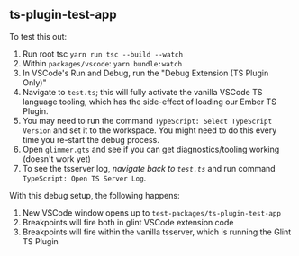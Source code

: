 ## ts-plugin-test-app

To test this out:

1. Run root tsc `yarn run tsc --build --watch`
2. Within `packages/vscode`: `yarn bundle:watch`
3. In VSCode's Run and Debug, run the "Debug Extension (TS Plugin Only)"
5. Navigate to `test.ts`; this will fully activate the vanilla VSCode TS language tooling, which has the side-effect of loading our Ember TS Plugin.
6. You may need to run the command `TypeScript: Select TypeScript Version` and set it to the workspace. You might need to do this every time you re-start the debug process.
7. Open `glimmer.gts` and see if you can get diagnostics/tooling working (doesn't work yet)
8. To see the tsserver log, _navigate back to `test.ts`_ and run command `TypeScript: Open TS Server Log`.

With this debug setup, the following happens:

1. New VSCode window opens up to `test-packages/ts-plugin-test-app`
2. Breakpoints will fire both in glint VSCode extension code
3. Breakpoints will fire within the vanilla tsserver, which is running the Glint TS Plugin
